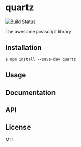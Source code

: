 # quartz

[![Build Status](https://secure.travis-ci.org/cmawhorter/quartz.png?branch=master)](http://travis-ci.org/cmawhorter/quartz)

The awesome javascript library

## Installation

```
$ npm install --save-dev quartz
```

## Usage

## Documentation

## API

## License

MIT
